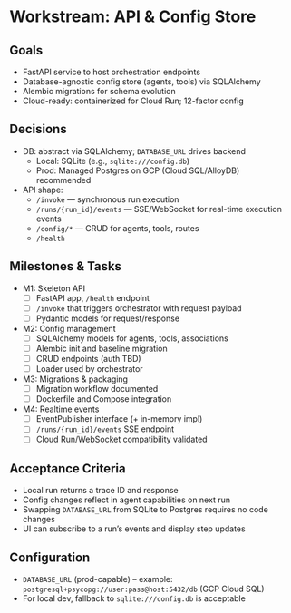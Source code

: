 # Workstream: API & Config Store

## Goals
- FastAPI service to host orchestration endpoints
- Database-agnostic config store (agents, tools) via SQLAlchemy
- Alembic migrations for schema evolution
 - Cloud-ready: containerized for Cloud Run; 12-factor config

## Decisions
- DB: abstract via SQLAlchemy; `DATABASE_URL` drives backend
  - Local: SQLite (e.g., `sqlite:///config.db`)
  - Prod: Managed Postgres on GCP (Cloud SQL/AlloyDB) recommended
- API shape:
  - `/invoke` — synchronous run execution
  - `/runs/{run_id}/events` — SSE/WebSocket for real-time execution events
  - `/config/*` — CRUD for agents, tools, routes
  - `/health`

## Milestones & Tasks
- M1: Skeleton API
  - [ ] FastAPI app, `/health` endpoint
  - [ ] `/invoke` that triggers orchestrator with request payload
  - [ ] Pydantic models for request/response
- M2: Config management
  - [ ] SQLAlchemy models for agents, tools, associations
  - [ ] Alembic init and baseline migration
  - [ ] CRUD endpoints (auth TBD)
  - [ ] Loader used by orchestrator
- M3: Migrations & packaging
  - [ ] Migration workflow documented
  - [ ] Dockerfile and Compose integration
- M4: Realtime events
  - [ ] EventPublisher interface (+ in-memory impl)
  - [ ] `/runs/{run_id}/events` SSE endpoint
  - [ ] Cloud Run/WebSocket compatibility validated

## Acceptance Criteria
- Local run returns a trace ID and response
- Config changes reflect in agent capabilities on next run
- Swapping `DATABASE_URL` from SQLite to Postgres requires no code changes
 - UI can subscribe to a run’s events and display step updates

## Configuration
- `DATABASE_URL` (prod-capable) – example: `postgresql+psycopg://user:pass@host:5432/db` (GCP Cloud SQL)
- For local dev, fallback to `sqlite:///config.db` is acceptable
